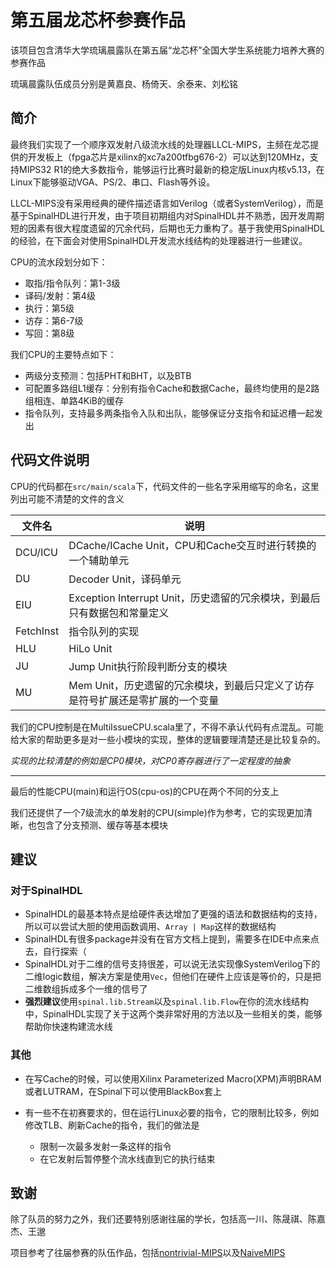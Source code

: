 # 第五届龙芯杯参赛作品

该项目包含清华大学琉璃晨露队在第五届“龙芯杯”全国大学生系统能力培养大赛的参赛作品

琉璃晨露队伍成员分别是黄嘉良、杨倚天、余泰来、刘松铭

## 简介

最终我们实现了一个顺序双发射八级流水线的处理器LLCL-MIPS，主频在龙芯提供的开发板上（fpga芯片是xilinx的xc7a200tfbg676-2）可以达到120MHz，支持MIPS32 R1的绝大多数指令，能够运行比赛时最新的稳定版Linux内核v5.13，在Linux下能够驱动VGA、PS/2、串口、Flash等外设。

LLCL-MIPS没有采用经典的硬件描述语言如Verilog（或者SystemVerilog），而是基于SpinalHDL进行开发，由于项目初期组内对SpinalHDL并不熟悉，因开发周期短的因素有很大程度遗留的冗余代码，后期也无力重构了。基于我使用SpinalHDL的经验，在下面会对使用SpinalHDL开发流水线结构的处理器进行一些建议。

CPU的流水段划分如下：

- 取指/指令队列：第1-3级
- 译码/发射：第4级
- 执行：第5级
- 访存：第6-7级
- 写回：第8级

我们CPU的主要特点如下：

- 两级分支预测：包括PHT和BHT，以及BTB
- 可配置多路组L1缓存：分别有指令Cache和数据Cache，最终均使用的是2路组相连、单路4KiB的缓存
- 指令队列，支持最多两条指令入队和出队，能够保证分支指令和延迟槽一起发出

## 代码文件说明

CPU的代码都在`src/main/scala`下，代码文件的一些名字采用缩写的命名，这里列出可能不清楚的文件的含义

| 文件名    | 说明                                                         |
| --------- | ------------------------------------------------------------ |
| DCU/ICU   | DCache/ICache Unit，CPU和Cache交互时进行转换的一个辅助单元   |
| DU        | Decoder Unit，译码单元                                       |
| EIU       | Exception Interrupt Unit，历史遗留的冗余模块，到最后只有数据包和常量定义 |
| FetchInst | 指令队列的实现                                               |
| HLU       | HiLo Unit                                                    |
| JU        | Jump Unit执行阶段判断分支的模块                              |
| MU        | Mem Unit，历史遗留的冗余模块，到最后只定义了访存是符号扩展还是零扩展的一个变量 |

我们的CPU控制是在MultiIssueCPU.scala里了，不得不承认代码有点混乱。可能给大家的帮助更多是对一些小模块的实现，整体的逻辑要理清楚还是比较复杂的。

*实现的比较清楚的例如是CP0模块，对CP0寄存器进行了一定程度的抽象*

---
最后的性能CPU(main)和运行OS(cpu-os)的CPU在两个不同的分支上

我们还提供了一个7级流水的单发射的CPU(simple)作为参考，它的实现更加清晰，也包含了分支预测、缓存等基本模块


## 建议

### 对于SpinalHDL

- SpinalHDL的最基本特点是给硬件表达增加了更强的语法和数据结构的支持，所以可以尝试大胆的使用函数调用、`Array | Map`这样的数据结构
- SpinalHDL有很多package并没有在官方文档上提到，需要多在IDE中点来点去，自行探索（
- SpinalHDL对于二维的信号支持很差，可以说无法实现像SystemVerilog下的二维logic数组，解决方案是使用`Vec`，但他们在硬件上应该是等价的，只是把二维数组拆成多个一维的信号了
- **强烈建议**使用`spinal.lib.Stream`以及`spinal.lib.Flow`在你的流水线结构中，SpinalHDL实现了关于这两个类非常好用的方法以及一些相关的类，能够帮助你快速构建流水线

### 其他

- 在写Cache的时候，可以使用Xilinx Parameterized Macro(XPM)声明BRAM或者LUTRAM，在Spinal下可以使用BlackBox套上

- 有一些不在初赛要求的，但在运行Linux必要的指令，它的限制比较多，例如修改TLB、刷新Cache的指令，我们的做法是
  - 限制一次最多发射一条这样的指令
  - 在它发射后暂停整个流水线直到它的执行结束

## 致谢

除了队员的努力之外，我们还要特别感谢往届的学长，包括高一川、陈晟祺、陈嘉杰、王邈

项目参考了往届参赛的队伍作品，包括[nontrivial-MIPS](https://github.com/trivialmips)以及[NaiveMIPS](https://github.com/z4yx/NaiveMIPS-HDL)

